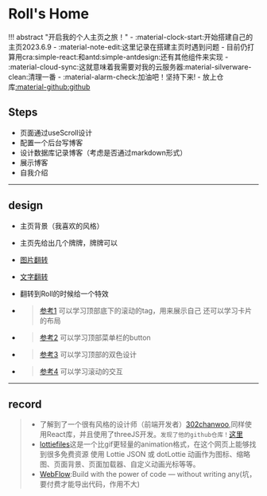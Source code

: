 # Roll's Home

!!! abstract "开启我的个人主页之旅！"
    - :material-clock-start:开始搭建自己的主页2023.6.9
    - :material-note-edit:这里记录在搭建主页时遇到问题
    - 目前仍打算用cra:simple-react:和antd:simple-antdesign:还有其他组件来实现
    - :material-cloud-sync:这就意味着我需要对我的云服务器:material-silverware-clean:清理一番
    - :material-alarm-check:加油吧！坚持下来!
    - 放上仓库[:material-github:github](https://github.com/RollRoll520/Roll-Page)

## Steps

- 页面通过useScroll设计
- 配置一个后台写博客
- 设计数据库记录博客（考虑是否通过markdown形式）
- 展示博客
- 自我介绍

---

## design

- 主页背景（我喜欢的风格）
- 主页先给出几个牌牌，牌牌可以
- [图片翻转](https://codesandbox.io/s/cju2d?file=/src/App.tsx)
- [文字翻转](https://codesandbox.io/s/90qj1i)
- 翻转到Roll的时候给一个特效

- > [参考1](https://sjostrandcoffee.com/)
  > 可以学习顶部底下的滚动的tag，用来展示自己
  > 还可以学习卡片的布局

- > [参考2](https://greennavis.com/)
  > 可以学习顶部菜单栏的button

- > [参考3](https://olve.tech/en)
  > 可以学习顶部的双色设计

- > [参考4](https://www.cssdesignawards.com/sites/wrangle/43488/)
  > 可以学习滚动的交互

---

## record

>- 了解到了一个很有风格的设计师（前端开发者）[302chanwoo](http://302chanwoo.com/),同样使用React库，并且使用了threeJS开发。`发现了他的github仓库！`[这里](https://github.com/302chanwoo)
>- [lottiefiles](https://lottiefiles.com/)这是一个比gif更轻量的animation格式，在这个网页上能够找到很多免费资源
> 使用 Lottie JSON 或 dotLottie 动画作为图标、缩略图、页面背景、页面加载器、自定义动画光标等等。
>- [WebFlow](https://webflow.com/):Build with the power of code — without writing any(坑，要付费才能导出代码，作用不大)
